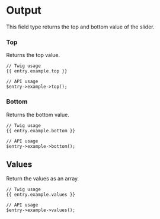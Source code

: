 # Output

This field type returns the top and bottom value of the slider.

### Top

Returns the top value.

```
// Twig usage
{{ entry.example.top }}

// API usage
$entry->example->top();
```

### Bottom

Returns the bottom value.

```
// Twig usage
{{ entry.example.bottom }}

// API usage
$entry->example->bottom();
```

## Values

Return the values as an array.

```
// Twig usage
{{ entry.example.values }}

// API usage
$entry->example->values();
```
